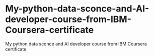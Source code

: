 # My-python-data-sconce-and-AI-developer-course-from-IBM-Coursera-certificate
My python data sconce and AI developer course from IBM Coursera certificate
